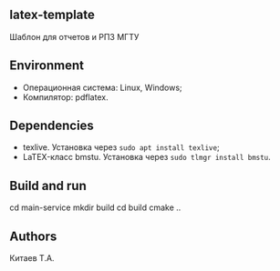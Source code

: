 ## latex-template
Шаблон для отчетов и РПЗ МГТУ

## Environment
- Операционная система: Linux, Windows;
- Компилятор: pdflatex.

## Dependencies
- texlive. Установка через ```sudo apt install texlive```;
- LaTEX-класс bmstu. Установка через ```sudo tlmgr install bmstu```.

## Build and run
cd main-service
mkdir build
cd build
cmake ..

## Authors
Китаев Т.А.
